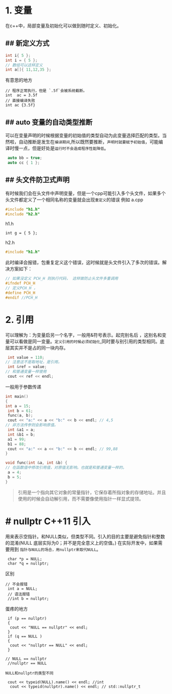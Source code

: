 # 1. 变量
在c++中，局部变量及初始化可以做到随时定义、初始化。
## ## 新定义方式
```c++
int i{ 5 };
int i = { 5 };
// 数组可以这样定义
int a[]{ 11,12,35 };
```
有意思的地方
```
// 程序正常执行，但是 `.5f`会被系统截断。
int  ac = 3.5f
// 直接编译失败
int ac {3.5f}
```

## ## auto 变量的自动类型推断
可以在变量声明的时候根据变量的初始值的类型自动为此变量选择匹配的类型。当然啦，自动推断是发生在`编译期间`,所以既然要推断，`声明时就要赋予初始值`，可能编译时慢一点，但是好处是`运行时不会造成程序性能降低`。
```c++
 auto bb = true;
 auto cc { 1 };
```
## ## 头文件防卫式声明
有时候我们会在头文件中声明变量，但是一个cpp可能引入多个头文件，如果多个头文件都定义了一个相同名称的变量就会出现`重定义`的错误
例如
a.cpp
```c++
#include "h1.h"
#include "h2.h"
```
h1.h
```
int g = { 5 };
```
h2.h
```c++
#include "h1.h"
```
此时编译会报错，包重复定义这个错误，这时候就是头文件引入了多次的错误。解决方案如下：
```c++
// 如果没定义 PCH_H 则执行代码， 这样做防止头文件多重调用
#ifndef PCH_H
// 定义PCH_H ，
#define PCH_H
#endif //PCH_H
```
# 2. 引用
可以理解为：为变量启另一个名字，一般用&符号表示。起完别名后 ，这别名和变量可以看做是同一变量。`定义引用的时候必须初始化`,同时要与别引用的类型相同。底层其实并不是占的同一块内存。
```c++
 int value = 110;
// 注意这不是取地址，是引用。
 int &ref = value;
// 和普通变量一样使用
 cout << ref << endl;
```
一般用于参数传递
```c++
int main()
{
int a = 15; 
 int b = 61;
 func(a, b);
 cout << "a:" << a << "b:" << b << endl; // 4,5
// 非方法传参则会影响原值。
 int &a1 = a;
 int &b1 = b;
 a1 = 99;
 b1 = 88;
 cout << "a:" << a << "b:" << b << endl; // 99,88
}

void func(int &a, int &b) {
// 在函数值中修改引用值，对原值无影响。也就是和普通变量一样的。
 a = 4;
 b = 5;
}
```
> 引用是一个指向其它对象的常量指针，它保存着所指对象的存储地址。并且使用的时候会自动解引用，而不需要像使用指针一样显式提领。

# # nullptr  C++11 引入
用来表示空指针。和NULL类似，但类型不同。引入的目的主要是避免指针和整数的混淆(NULL 底层实际为0；并不是完全意义上的空值。)
在实际开发中，如果需要用到 `指针与NULL的场合，用nullptr来取代NULL`。
```
 char *p = NULL;
 char *q = nullptr;
```
区别
```
// 不会报错
 int a = NULL;
 // 语法报错
 //int b = nullptr;
```
蛋疼的地方
```
 if (p == nullptr)
 {
  cout << "NULL == nullptr" << endl;  
 }
 if (q == NULL )
 {
  cout << "nullptr == NULL" << endl;
 }

// NULL == nullptr
 //nullptr == NULL
```

`NULL和nullptr的类型不同`
```
 cout << typeid(NULL).name() << endl; //int
  cout << typeid(nullptr).name() << endl; // std::nullptr_t
```
